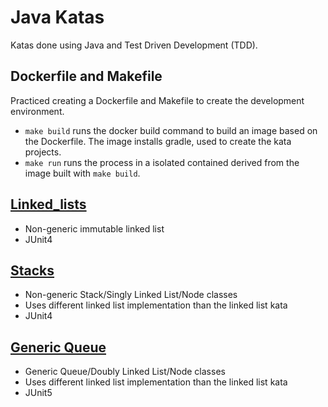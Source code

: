# Java Katas

Katas done using Java and Test Driven Development (TDD).

## Dockerfile and Makefile
Practiced creating a Dockerfile and Makefile to create the development environment.

- `make build` runs the docker build command to build an image based on the Dockerfile. The image installs gradle, used to create the kata projects.
- `make run` runs the process in a isolated contained derived from the image built with `make build`.

## [Linked_lists](https://github.com/KDvu/katas/tree/master/java/linked_lists)
- Non-generic immutable linked list
- JUnit4

## [Stacks](https://github.com/KDvu/katas/tree/master/java/stacks)
- Non-generic Stack/Singly Linked List/Node classes
- Uses different linked list implementation than the linked list kata
- JUnit4

## [Generic Queue](https://github.com/KDvu/katas/tree/master/java/queues)
- Generic Queue/Doubly Linked List/Node classes
- Uses different linked list implementation than the linked list kata
- JUnit5